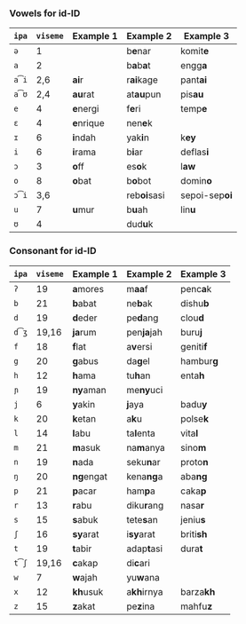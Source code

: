 ### Vowels for id-ID

| `ipa` | `viseme` | Example 1   | Example 2     | Example 3       |
|-------|----------|-------------|---------------|-----------------|
| `ə`   | 1        |             | b**e**nar     | komit**e**      |
| `a`   | 2        |             | b**a**b**a**t | engg**a**       |
| `a͡i` | 2,6      | **ai**r     | r**ai**kage   | pant**ai**      |
| `a͡ʊ` | 2,4      | **au**rat   | at**au**pun   | pis**au**       |
| `e`   | 4        | **e**nergi  | f**e**ri      | temp**e**       |
| `ɛ`   | 4        | **e**nrique | nen**e**k     |                 |
| `ɪ`   | 6        | **i**ndah   | yak**i**n     | k**ey**         |
| `i`   | 6        | **i**rama   | b**i**ar      | deflas**i**     |
| `ɔ`   | 3        | **o**ff     | es**o**k      | l**aw**         |
| `o`   | 8        | **o**bat    | b**o**bot     | domin**o**      |
| `ɔ͡i` | 3,6      |             | reb**oi**sasi | sepoi-sep**oi** |
| `u`   | 7        | **u**mur    | b**u**ah      | lin**u**        |
| `ʊ`   | 4        |             | dud**u**k     |                 |

### Consonant for id-ID

| `ipa` | `viseme` | Example 1   | Example 2     | Example 3       |
|-------|----------|-------------|---------------|-----------------|
| `ʔ`   | 19       | **a**mores  | m**aa**f      | penc**a**k      |
| `b`   | 21       | **b**abat   | ne**b**ak     | dishu**b**      |
| `d`   | 19       | **d**eder   | pe**d**ang    | clou**d**       |
| `d͡ʒ` | 19,16    | **ja**rum   | pen**ja**jah  | buru**j**       |
| `f`   | 18       | **f**lat    | a**v**ersi    | geniti**f**     |
| `g`   | 20       | **g**abus   | da**g**el     | hambur**g**     |
| `h`   | 12       | **h**ama    | tu**h**an     | enta**h**       |
| `ɲ`   | 19       | **ny**aman  | me**ny**uci   |                 |
| `j`   | 6        | **y**akin   | **j**aya      | badu**y**       |
| `k`   | 20       | **k**etan   | a**k**u       | polse**k**      |
| `l`   | 14       | **l**abu    | ta**l**enta   | vita**l**       |
| `m`   | 21       | **m**asuk   | na**m**anya   | sino**m**       |
| `n`   | 19       | **n**ada    | seku**n**ar   | proto**n**      |
| `ŋ`   | 20       | **ng**engat | kena**ng**a   | aba**ng**       |
| `p`   | 21       | **p**acar   | ham**p**a     | caka**p**       |
| `r`   | 13       | **r**abu    | diku**r**ang  | nasa**r**       |
| `s`   | 15       | **s**abuk   | tete**s**an   | jeniu**s**      |
| `ʃ`   | 16       | **sy**arat  | i**sy**arat   | briti**sh**     |
| `t`   | 19       | **t**abir   | adap**t**asi  | dura**t**       |
| `t͡ʃ` | 19,16    | **c**akap   | di**c**ari    |                 |
| `w`   | 7        | **w**ajah   | yu**w**ana    |                 |
| `x`   | 12       | **kh**usuk  | a**kh**irnya  | barza**kh**     |
| `z`   | 15       | **z**akat   | pe**z**ina    | mahfu**z**      |
